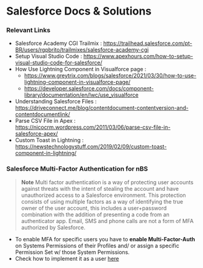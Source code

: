 # Salesforce Docs & Solutions

### Relevant Links
  
  - Salesforce Academy CGI Trailmix : https://trailhead.salesforce.com/pt-BR/users/rgpbrito/trailmixes/salesforce-academy-cgi
  - Setup Visual Studio Code : https://www.apexhours.com/how-to-setup-visual-studio-code-for-salesforce/
  - How Use Lightning Component in Visualforce page : 
    - https://www.greytrix.com/blogs/salesforce/2021/03/30/how-to-use-lightning-component-in-visualforce-page/
    - https://developer.salesforce.com/docs/component-library/documentation/en/lwc/use_visualforce
  - Understanding Salesforce Files : https://driveconnect.me/blog/contentdocument-contentversion-and-contentdocumentlink/
  - Parse CSV File in Apex : https://nicocrm.wordpress.com/2011/03/06/parse-csv-file-in-salesforce-apex/
  - Custom Toast in Lightning : https://newstechnologystuff.com/2019/02/09/custom-toast-component-in-lightning/
   

### Salesforce Multi-Factor Authentication for nBS
>**Note** Multi factor authentication is a way of protecting user accounts against threats with the intent of stealing the account and have unauthorized access to a Salesforce environment. This protection consists of using multiple factors as a way of identifying the true owner of the user account, this includes a user+password combination with the addition of presenting a code from an authenticator app. Email, SMS and phone calls are not a form of MFA authorized by Salesforce.

  - To enable MFA for specific users you have to **enable Multi-Factor-Auth** on Systems Permissions of their Profiles and/ or assign a specific Permission Set w/ those System Permissions.
  - Check how to implement it as a user [here](JPVBMR/Salesforce/README.md)
